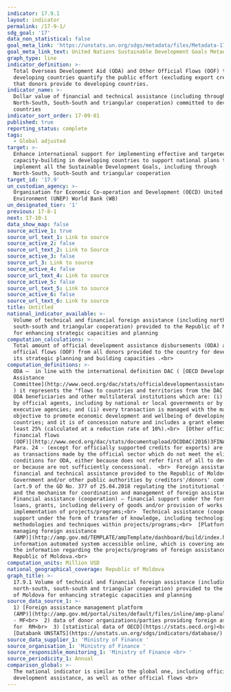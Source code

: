 ```yaml
---
indicator: 17.9.1
layout: indicator
permalink: /17-9-1/
sdg_goal: '17'
data_non_statistical: false
goal_meta_link: 'https://unstats.un.org/sdgs/metadata/files/Metadata-17-09-01.pdf '
goal_meta_link_text: United Nations Sustainable Development Goals Metadata (PDF 209 KB)
graph_type: line
indicator_definition: >-
  Total Overseas Development Aid (ODA) and Other Official Flows (OOF) to
  developing countries quantify the public effort (excluding export credits)
  that donors provide to developing countries.
indicator_name: >-
  Dollar value of financial and technical assistance (including through
  North-South, South-South and triangular cooperation) committed to developing
  countries
indicator_sort_order: 17-09-01
published: true
reporting_status: complete
tags:
  - Global adjusted
target: >-
  Enhance international support for implementing effective and targeted
  capacity-building in developing countries to support national plans to
  implement all the Sustainable Development Goals, including through
  North-South, South-South and triangular cooperation
target_id: '17.9'
un_custodian_agency: >-
  Organisation for Economic Co-operation and Development (OECD) United Nations
  Environment (UNEP) World Bank (WB)
un_designated_tier: '1'
previous: 17-8-1
next: 17-10-1
data_show_map: false
source_active_1: true
source_url_text_1: Link to source
source_active_2: false
source_url_text_2: Link to Source
source_active_3: false
source_url_3: Link to source
source_active_4: false
source_url_text_4: Link to source
source_active_5: false
source_url_text_5: Link to source
source_active_6: false
source_url_text_6: Link to source
title: Untitled
national_indicator_available: >-
  Volume of technical and financial foreign assistance (including north-south,
  south-south and triangular cooperation) provided to the Republic of Moldova
  for enhancing strategic capacities and planning
computation_calculations: >-
  Total amount of official development assistance disbursements (ODA) and other
  official flows (OOF) from all donors provided to the country for developing
  its strategic planning and building capacities .<br>
computation_definitions: >-
  ODA –  in line with the international definition DAC ( [OECD Development
  Assistance
  Committee](http://www.oecd.org/dac/stats/officialdevelopmentassistancedefinitionandcoverage.htm)
  ) it represents the "flows to countries and territories from the DAC list of
  ODA beneficiaries and other multilateral institutions which are: (i) supplied
  by official agents, including by national or local governments or by their
  executive agencies; and (ii) every transaction is managed with the main
  objective to promote economic development and wellbeing of developing
  countries; and it is of concession nature and includes a grant element of at
  least 25% (calculated at a reduction rate of 10%).<br>  [Other official
  financial flows
  (OOF)](http://www.oecd.org/dac/stats/documentupload/DCDDAC(2016)3FINAL.pdf),
  Para. 24 - (except for officially supported credits for exports) are defined
  as transactions made by the official sector which do not meet the eligibility
  conditions for ODA, either because does not refer first of all to development
  or because are not sufficiently concessional.  <br>  Foreign assistance –
  financial and technical assistance provided to the Republic of Moldova,
  Government and/or other public authorities by creditors'/donors' community
  (art.9 of the GD No. 377 of 25.04.2018 regulating the institutional framework
  and the mechanism for coordination and management of foreign assistance).<br> 
  Financial assistance (cooperation) – financial support under the form of
  loans, grants, including delivery of goods and/or provision of works for
  implementation of projects/programs;<br>  Technical assistance (cooperation) –
  support under the form of transfer of knowledge, including technologies,
  methodologies and techniques within projects/programs;<br>  [Platform for
  managing foreign assistance
  (AMP)](http://amp.gov.md/TEMPLATE/ampTemplate/dashboard/build/index.html) –
  information automated system accessible online, which is covering and storing
  the information regarding the projects/programs of foreign assistance in the
  Republic of Moldova.<br>
computation_units: Million USD
national_geographical_coverage: Republic of Moldova
graph_title: >-
  17.9.1 Volume of technical and financial foreign assistance (including
  north-south, south-south and triangular cooperation) provided to the Republic
  of Moldova for enhancing strategic capacities and planning 
source_data_source_1: >-
  1) [Foreign assistance management platform
  (AMP)](http://amp.gov.md/portal/sites/default/files/inline/amp-planul_de_gestiune_a_datelor_0.pdf)
  - MF<br>  2) data of donor organizations/parties providing foreign assistance
  for  RM<br>  3) [statistical data of OECD](https://stats.oecd.org)<br>  4)
  [Databank UNSTATS](https://unstats.un.org/sdgs/indicators/database/) <br> 
source_data_supplier_1: 'Ministry of Finance '
source_organisation_1: 'Ministry of Finance '
source_responsible_monitoring_1: 'Ministry of Finance <br> '
source_periodicity_1: Annual
comparison_global: >-
  The national indicator is similar to the global one, including official
  development assistance, as well as other official flows <br>
---
```

